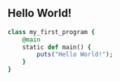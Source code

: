 Hello World!
----

```ruby
class my_first_program {
    @main
    static def main() {
        puts("Hello World!");
    }
}
```